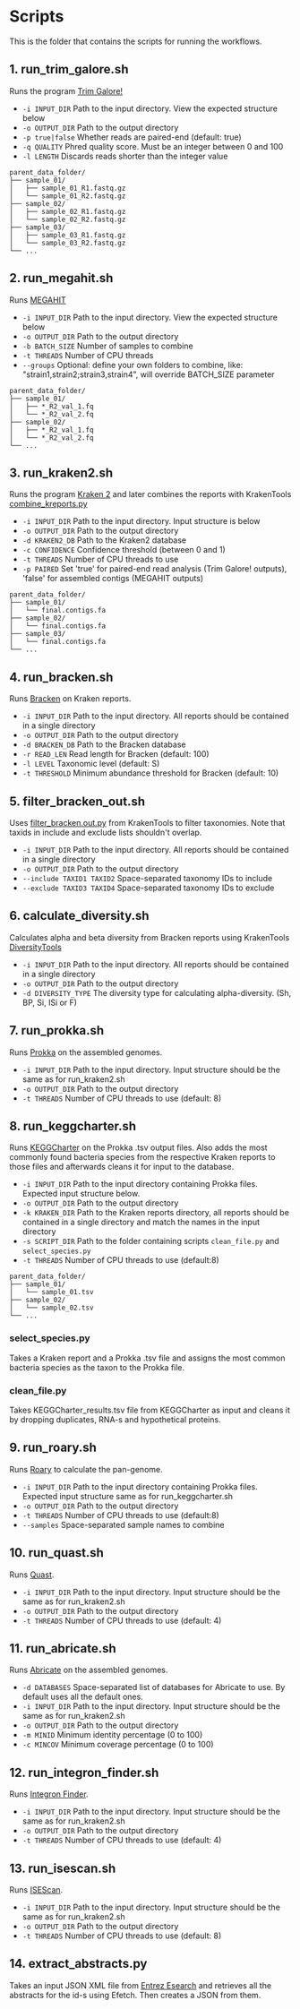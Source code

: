 # Scripts

This is the folder that contains the scripts for running the workflows.

## 1. run_trim_galore.sh

Runs the program [Trim Galore!](https://github.com/FelixKrueger/TrimGalore)

- `-i INPUT_DIR` Path to the input directory. View the expected structure below
- `-o OUTPUT_DIR` Path to the output directory
- `-p true|false`  Whether reads are paired-end (default: true)
- `-q QUALITY`     Phred quality score. Must be an integer between 0 and 100
- `-l LENGTH`      Discards reads shorter than the integer value

```
parent_data_folder/  
├── sample_01/  
│   ├── sample_01_R1.fastq.gz  
│   └── sample_01_R2.fastq.gz  
├── sample_02/  
│   ├── sample_02_R1.fastq.gz  
│   └── sample_02_R2.fastq.gz  
├── sample_03/  
│   ├── sample_03_R1.fastq.gz  
│   └── sample_03_R2.fastq.gz  
└── ...
```

## 2. run_megahit.sh

Runs [MEGAHIT](https://github.com/voutcn/megahit)
- `-i INPUT_DIR` Path to the input directory. View the expected structure below
- `-o OUTPUT_DIR` Path to the output directory
- `-b BATCH_SIZE` Number of samples to combine
- `-t THREADS` Number of CPU threads
- `--groups`   Optional: define your own folders to combine, like: "strain1,strain2;strain3,strain4", will override BATCH_SIZE parameter

```
parent_data_folder/  
├── sample_01/  
│   ├── *_R2_val_1.fq
│   └── *_R2_val_2.fq
├── sample_02/  
│   ├── *_R2_val_1.fq
│   └── *_R2_val_2.fq
└── ...
```

## 3. run_kraken2.sh
Runs the program [Kraken 2](https://github.com/DerrickWood/kraken2) and later combines the reports with KrakenTools [combine_kreports.py](https://github.com/jenniferlu717/KrakenTools/blob/master/combine_kreports.py)
- `-i INPUT_DIR` Path to the input directory. Input structure is below
- `-o OUTPUT_DIR` Path to the output directory
- `-d KRAKEN2_DB` Path to the Kraken2 database
- `-c CONFIDENCE` Confidence threshold (between 0 and 1)
- `-t THREADS` Number of CPU threads to use
- `-p PAIRED` Set 'true' for paired-end read analysis (Trim Galore! outputs), 'false' for assembled contigs (MEGAHIT outputs)

```
parent_data_folder/  
├── sample_01/  
│   └── final.contigs.fa
├── sample_02/  
│   └── final.contigs.fa 
├── sample_03/  
│   └── final.contigs.fa 
└── ...
```

## 4. run_bracken.sh
Runs [Bracken](https://github.com/jenniferlu717/Bracken) on Kraken reports.

- `-i INPUT_DIR` Path to the input directory. All reports should be contained in a single directory
- `-o OUTPUT_DIR` Path to the output directory
- `-d BRACKEN_DB` Path to the Bracken database
- `-r READ_LEN` Read length for Bracken (default: 100)
- `-l LEVEL` Taxonomic level (default: S)
- `-t THRESHOLD` Minimum abundance threshold for Bracken (default: 10)

## 5. filter_bracken_out.sh
Uses [filter_bracken.out.py](https://github.com/jenniferlu717/KrakenTools/blob/master/filter_bracken.out.py) from KrakenTools to filter taxonomies. Note that taxids in include and exclude lists shouldn't overlap.

- `-i INPUT_DIR` Path to the input directory. All reports should be contained in a single directory
- `-o OUTPUT_DIR` Path to the output directory
- `--include TAXID1 TAXID2` Space-separated taxonomy IDs to include
- `--exclude TAXID3 TAXID4` Space-separated taxonomy IDs to exclude

## 6. calculate_diversity.sh
Calculates alpha and beta diversity from Bracken reports using KrakenTools [DiversityTools](https://github.com/jenniferlu717/KrakenTools/tree/master/DiversityTools)

- `-i INPUT_DIR` Path to the input directory. All reports should be contained in a single directory
- `-o OUTPUT_DIR` Path to the output directory
- `-d DIVERSITY_TYPE` The diversity type for calculating alpha-diversity. (Sh, BP, Si, ISi or F)

## 7. run_prokka.sh
Runs [Prokka](https://github.com/tseemann/prokka) on the assembled genomes.

- `-i INPUT_DIR` Path to the input directory. Input structure should be the same as for run_kraken2.sh
- `-o OUTPUT_DIR` Path to the output directory
- `-t THREADS` Number of CPU threads to use (default: 8)

## 8. run_keggcharter.sh

Runs [KEGGCharter](https://github.com/iquasere/KEGGCharter) on the Prokka .tsv output files. Also adds the most commonly found bacteria species from the respective Kraken reports to those files and afterwards cleans it for input to the database.

- `-i INPUT_DIR` Path to the input directory containing Prokka files. Expected input structure below.
- `-o OUTPUT_DIR` Path to the output directory
- `-k KRAKEN_DIR` Path to the Kraken reports directory, all reports should be contained in a single directory and match the names in the input directory
- `-s SCRIPT_DIR` Path to the folder containing scripts `clean_file.py` and `select_species.py`
- `-t THREADS` Number of CPU threads to use (default:8)


```
parent_data_folder/  
├── sample_01/  
│   └── sample_01.tsv
├── sample_02/  
│   └── sample_02.tsv
└── ...
```
### select_species.py
Takes a Kraken report and a Prokka .tsv file and assigns the most common bacteria species as the taxon to the Prokka file.
### clean_file.py
Takes KEGGCharter_results.tsv file from KEGGCharter as input and cleans it by dropping duplicates, RNA-s and hypothetical proteins.

## 9. run_roary.sh
Runs [Roary](https://github.com/sanger-pathogens/Roary) to calculate the pan-genome.

- `-i INPUT_DIR` Path to the input directory containing Prokka files. Expected input structure same as for run_keggcharter.sh
- `-o OUTPUT_DIR` Path to the output directory
- `-t THREADS` Number of CPU threads to use (default:8)
- `--samples` Space-separated sample names to combine

## 10. run_quast.sh
Runs [Quast](https://github.com/ablab/quast).

- `-i INPUT_DIR` Path to the input directory. Input structure should be the same as for run_kraken2.sh
- `-o OUTPUT_DIR` Path to the output directory
- `-t THREADS` Number of CPU threads to use (default: 4)

## 11. run_abricate.sh
Runs [Abricate](https://github.com/tseemann/abricate) on the assembled genomes.

- `-d DATABASES` Space-separated list of databases for Abricate to use. By default uses all the default ones.
- `-i INPUT_DIR` Path to the input directory. Input structure should be the same as for run_kraken2.sh
- `-o OUTPUT_DIR` Path to the output directory
- `-m MINID` Minimum identity percentage (0 to 100)
- `-c MINCOV` Minimum coverage percentage (0 to 100)

## 12. run_integron_finder.sh
Runs [Integron Finder](https://github.com/gem-pasteur/Integron_Finder).

- `-i INPUT_DIR` Path to the input directory. Input structure should be the same as for run_kraken2.sh
- `-o OUTPUT_DIR` Path to the output directory
- `-t THREADS` Number of CPU threads to use (default: 4)

## 13. run_isescan.sh
Runs [ISEScan](https://github.com/xiezhq/ISEScan).

- `-i INPUT_DIR` Path to the input directory. Input structure should be the same as for run_kraken2.sh
- `-o OUTPUT_DIR` Path to the output directory
- `-t THREADS` Number of CPU threads to use (default: 8)

## 14. extract_abstracts.py

Takes an input JSON XML file from [Entrez Esearch](https://www.ncbi.nlm.nih.gov/books/NBK25499/) and retrieves all the abstracts for the id-s using Efetch. Then creates a JSON from them. 